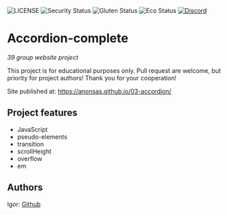 ![LICENSE](https://img.shields.io/badge/license-MIT-blue.svg?style=flat-square)
![Security Status](https://img.shields.io/security-headers?label=Security&url=https%3A%2F%2Fgithub.com&style=flat-square)
![Gluten Status](https://img.shields.io/badge/Gluten-Free-green.svg)
![Eco Status](https://img.shields.io/badge/ECO-Friendly-green.svg)
[![Discord](https://discord.com/api/guilds/571393319201144843/widget.png)](https://discord.gg/dRwW4rw)

# Accordion-complete

_39 group website project_

This project is for educational purposes only. Pull request are welcome, but priority for project authors! Thank you for your cooperation!

Site published at: https://anonsas.github.io/03-accordion/

## Project features

- JavaScript
- pseudo-elements
- transition
- scrollHeight
- overflow
- em

## Authors

Igor: [Github](https://github.com/anonsas)
